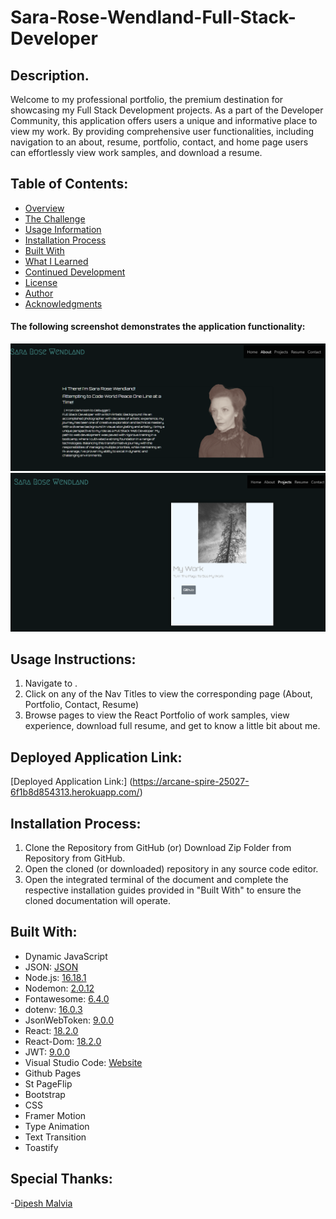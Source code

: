 # Sara-Rose-Wendland-Full-Stack-Developer

## Description.

Welcome to my professional portfolio, the premium destination for showcasing my Full Stack Development projects. As a part of the Developer Community, this application offers users a unique and informative place to view my work. By providing comprehensive user functionalities, including navigation to an about, resume, portfolio, contact, and home page users can effortlessly view work samples, and download a resume. 

## Table of Contents:
- [Overview](#Overview)
- [The Challenge](#The-Challenge)
- [Usage Information](#Usage-Information)
- [Installation Process](#Installation-Process)
- [Built With](#Built-With)
- [What I Learned](#What-I-Learned)
- [Continued Development](#Continued-Development)
- [License](#License)
- [Author](#Author)
- [Acknowledgments](#Acknowledgments)



#### The following screenshot demonstrates the application functionality:
![SaraRoseAbout](image.png)
![Potrfolio](image-1.png)

## Usage Instructions:

 1. Navigate to []().
 2. Click on any of the Nav Titles to view the corresponding page (About, Portfolio, Contact, Resume)
 3. Browse pages to view the React Portfolio of work samples, view experience, download full resume, and get to know a little bit about me. 


 
## Deployed Application Link: 
[Deployed Application Link:] (https://arcane-spire-25027-6f1b8d854313.herokuapp.com/)

## Installation Process:
1. Clone the Repository from GitHub (or) Download Zip Folder from Repository from GitHub.
2. Open the cloned (or downloaded) repository in any source code editor.
3. Open the integrated terminal of the document and complete the respective installation guides provided in "Built With" to ensure the cloned documentation will operate.

## Built With:

- Dynamic JavaScript
- JSON: [JSON](https://www.npmjs.com/package/json)
- Node.js: [16.18.1](https://nodejs.org/en/blog/release/v16.18.1/)
- Nodemon: [2.0.12](https://www.npmjs.com/package/nodemon/v/2.0.12)
- Fontawesome: [6.4.0](https://www.npmjs.com/package/@fortawesome/)
- dotenv: [16.0.3](https://www.npmjs.com/package/dotenv)
- JsonWebToken: [9.0.0](https://www.npmjs.com/package/jsonwebtoken)
- React: [18.2.0](https://www.npmjs.com/package/react)
- React-Dom: [18.2.0](https://www.npmjs.com/package/react-dom)
- JWT: [9.0.0](https://jwt.io)
- Visual Studio Code: [Website](https://code.visualstudio.com/)
- Github Pages
- St PageFlip
- Bootstrap
- CSS
- Framer Motion
- Type Animation
- Text Transition
- Toastify

## Special Thanks:
-[Dipesh Malvia](https://securewebsolutions.teachable.com/p/intro-to-hacking-web-applications)







